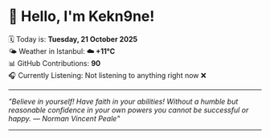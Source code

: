 # 👋 Hello, I'm Kekn9ne!

🗓️ Today is: **Tuesday, 21 October 2025**  
🌤️ Weather in Istanbul: **☁️   +11°C**  
📊 GitHub Contributions: **90**  
🎧 Currently Listening: Not listening to anything right now ❌

---

_"Believe in yourself! Have faith in your abilities! Without a humble but reasonable confidence in your own powers you cannot be successful or happy. — *Norman Vincent Peale*"_

---
